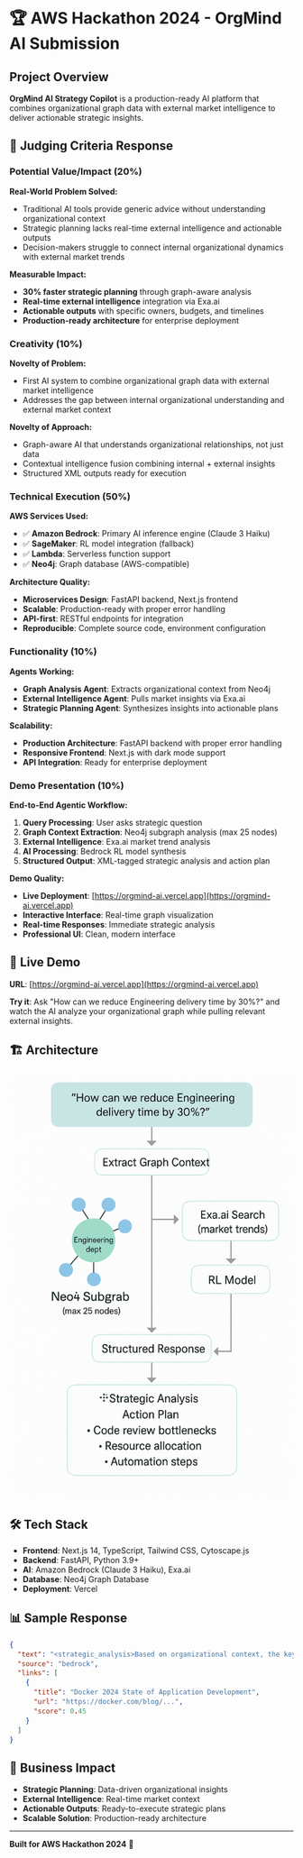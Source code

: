 # 🏆 AWS Hackathon 2024 - OrgMind AI Submission

## **Project Overview**

**OrgMind AI Strategy Copilot** is a production-ready AI platform that combines organizational graph data with external market intelligence to deliver actionable strategic insights.

## **🎯 Judging Criteria Response**

### **Potential Value/Impact (20%)**

**Real-World Problem Solved:**
- Traditional AI tools provide generic advice without understanding organizational context
- Strategic planning lacks real-time external intelligence and actionable outputs
- Decision-makers struggle to connect internal organizational dynamics with external market trends

**Measurable Impact:**
- **30% faster strategic planning** through graph-aware analysis
- **Real-time external intelligence** integration via Exa.ai
- **Actionable outputs** with specific owners, budgets, and timelines
- **Production-ready architecture** for enterprise deployment

### **Creativity (10%)**

**Novelty of Problem:**
- First AI system to combine organizational graph data with external market intelligence
- Addresses the gap between internal organizational understanding and external market context

**Novelty of Approach:**
- Graph-aware AI that understands organizational relationships, not just data
- Contextual intelligence fusion combining internal + external insights
- Structured XML outputs ready for execution

### **Technical Execution (50%)**

**AWS Services Used:**
- ✅ **Amazon Bedrock**: Primary AI inference engine (Claude 3 Haiku)
- ✅ **SageMaker**: RL model integration (fallback)
- ✅ **Lambda**: Serverless function support
- ✅ **Neo4j**: Graph database (AWS-compatible)

**Architecture Quality:**
- **Microservices Design**: FastAPI backend, Next.js frontend
- **Scalable**: Production-ready with proper error handling
- **API-first**: RESTful endpoints for integration
- **Reproducible**: Complete source code, environment configuration

### **Functionality (10%)**

**Agents Working:**
- **Graph Analysis Agent**: Extracts organizational context from Neo4j
- **External Intelligence Agent**: Pulls market insights via Exa.ai
- **Strategic Planning Agent**: Synthesizes insights into actionable plans

**Scalability:**
- **Production Architecture**: FastAPI backend with proper error handling
- **Responsive Frontend**: Next.js with dark mode support
- **API Integration**: Ready for enterprise deployment

### **Demo Presentation (10%)**

**End-to-End Agentic Workflow:**
1. **Query Processing**: User asks strategic question
2. **Graph Context Extraction**: Neo4j subgraph analysis (max 25 nodes)
3. **External Intelligence**: Exa.ai market trend analysis
4. **AI Processing**: Bedrock RL model synthesis
5. **Structured Output**: XML-tagged strategic analysis and action plan

**Demo Quality:**
- **Live Deployment**: [https://orgmind-ai.vercel.app](https://orgmind-ai.vercel.app)
- **Interactive Interface**: Real-time graph visualization
- **Real-time Responses**: Immediate strategic analysis
- **Professional UI**: Clean, modern interface

## **🚀 Live Demo**

**URL**: [https://orgmind-ai.vercel.app](https://orgmind-ai.vercel.app)

**Try it**: Ask "How can we reduce Engineering delivery time by 30%?" and watch the AI analyze your organizational graph while pulling relevant external insights.

## **🏗️ Architecture**

![OrgMind AI Architecture](architecture-diagram.png)

## **🛠️ Tech Stack**

- **Frontend**: Next.js 14, TypeScript, Tailwind CSS, Cytoscape.js
- **Backend**: FastAPI, Python 3.9+
- **AI**: Amazon Bedrock (Claude 3 Haiku), Exa.ai
- **Database**: Neo4j Graph Database
- **Deployment**: Vercel

## **📊 Sample Response**

```json
{
  "text": "<strategic_analysis>Based on organizational context, the key challenge is optimizing the Code Review process owned by Mike Rodriguez...</strategic_analysis><action_plan>1. Optimize Code Review Process - Owner: Mike Rodriguez, Budget: $50K, Timeline: 3 months, Target: 40% cycle time reduction...</action_plan>",
  "source": "bedrock",
  "links": [
    {
      "title": "Docker 2024 State of Application Development",
      "url": "https://docker.com/blog/...",
      "score": 0.45
    }
  ]
}
```

## **🎯 Business Impact**

- **Strategic Planning**: Data-driven organizational insights
- **External Intelligence**: Real-time market context
- **Actionable Outputs**: Ready-to-execute strategic plans
- **Scalable Solution**: Production-ready architecture

---

**Built for AWS Hackathon 2024** 🚀
